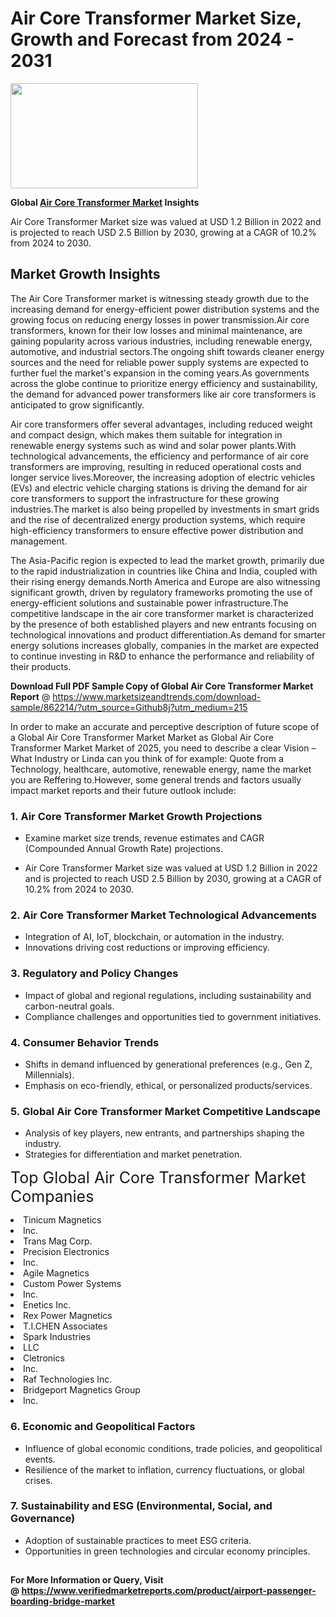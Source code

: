 <H1>Air Core Transformer Market Size, Growth and Forecast from 2024 - 2031</H1><img class="aligncenter size-medium wp-image-584254" src="https://thirdeyenews.in/wp-content/uploads/2024/09/Global-Market-Research-300x168.jpeg" alt="" width="300" height="168" /><p><strong>Global&nbsp;<a href="https://www.marketsizeandtrends.com/download-sample/862214/?utm_source=Github8j?utm_medium=215">Air Core Transformer Market</a> Insights</strong></p><p>Air Core Transformer Market size was valued at USD 1.2 Billion in 2022 and is projected to reach USD 2.5 Billion by 2030, growing at a CAGR of 10.2% from 2024 to 2030.</p><p><h2>Market Growth Insights</h2> <p>The Air Core Transformer market is witnessing steady growth due to the increasing demand for energy-efficient power distribution systems and the growing focus on reducing energy losses in power transmission.Air core transformers, known for their low losses and minimal maintenance, are gaining popularity across various industries, including renewable energy, automotive, and industrial sectors.The ongoing shift towards cleaner energy sources and the need for reliable power supply systems are expected to further fuel the market's expansion in the coming years.As governments across the globe continue to prioritize energy efficiency and sustainability, the demand for advanced power transformers like air core transformers is anticipated to grow significantly.</p> <p>Air core transformers offer several advantages, including reduced weight and compact design, which makes them suitable for integration in renewable energy systems such as wind and solar power plants.With technological advancements, the efficiency and performance of air core transformers are improving, resulting in reduced operational costs and longer service lives.Moreover, the increasing adoption of electric vehicles (EVs) and electric vehicle charging stations is driving the demand for air core transformers to support the infrastructure for these growing industries.The market is also being propelled by investments in smart grids and the rise of decentralized energy production systems, which require high-efficiency transformers to ensure effective power distribution and management.</p> <p>The Asia-Pacific region is expected to lead the market growth, primarily due to the rapid industrialization in countries like China and India, coupled with their rising energy demands.North America and Europe are also witnessing significant growth, driven by regulatory frameworks promoting the use of energy-efficient solutions and sustainable power infrastructure.The competitive landscape in the air core transformer market is characterized by the presence of both established players and new entrants focusing on technological innovations and product differentiation.As demand for smarter energy solutions increases globally, companies in the market are expected to continue investing in R&D to enhance the performance and reliability of their products.</p> <p><span class=""><strong>Download Full PDF Sample Copy of Global Air Core Transformer Market Report</strong> @ <a href="https://www.marketsizeandtrends.com/download-sample/862214/?utm_source=Github8j?utm_medium=215" target="_blank">https://www.marketsizeandtrends.com/download-sample/862214/?utm_source=Github8j?utm_medium=215</a></span></p><p>In order to make an accurate and perceptive description of future scope of a Global&nbsp;Air Core Transformer Market Market as Global&nbsp;Air Core Transformer Market Market of 2025, you need to describe a clear Vision &ndash; What Industry or Linda can you think of for example: Quote from a Technology, healthcare, automotive, renewable energy, name the market you are Reffering to.However, some general trends and factors usually impact market reports and their future outlook include:</p><h3>1.&nbsp;<strong>Air Core Transformer Market Growth Projections</strong></h3><ul><li>Examine market size trends, revenue estimates and CAGR (Compounded Annual Growth Rate) projections.</li><li><p>Air Core Transformer Market size was valued at USD 1.2 Billion in 2022 and is projected to reach USD 2.5 Billion by 2030, growing at a CAGR of 10.2% from 2024 to 2030.</p></li></ul><h3>2.&nbsp;<strong>Air Core Transformer Market Technological Advancements</strong></h3><ul><li>Integration of AI, IoT, blockchain, or automation in the industry.</li><li>Innovations driving cost reductions or improving efficiency.</li></ul><h3>3.&nbsp;<strong>Regulatory and Policy Changes</strong></h3><ul><li>Impact of global and regional regulations, including sustainability and carbon-neutral goals.</li><li>Compliance challenges and opportunities tied to government initiatives.</li></ul><h3>4.&nbsp;<strong>Consumer Behavior Trends</strong></h3><ul><li>Shifts in demand influenced by generational preferences (e.g., Gen Z, Millennials).</li><li>Emphasis on eco-friendly, ethical, or personalized products/services.</li></ul><h3>5.&nbsp;<strong>Global Air Core Transformer Market Competitive Landscape</strong></h3><ul><li>Analysis of key players, new entrants, and partnerships shaping the industry.</li><li>Strategies for differentiation and market penetration.</li></ul><p data-pm-slice="1 1 []"><span style="color: inherit; font-family: inherit; font-size: 25px;">Top Global Air Core Transformer Market Companies</span></p><div class="" data-test-id=""><p><li>Tinicum Magnetics</li><li> Inc.</li><li> Trans Mag Corp.</li><li> Precision Electronics</li><li> Inc.</li><li> Agile Magnetics</li><li> Custom Power Systems</li><li> Inc.</li><li> Enetics Inc.</li><li> Rex Power Magnetics</li><li> T.I.CHEN Associates</li><li> Spark Industries</li><li> LLC</li><li> Cletronics</li><li> Inc.</li><li> Raf Technologies Inc.</li><li> Bridgeport Magnetics Group</li><li> Inc.</li></p></div><h3>6.&nbsp;<strong>Economic and Geopolitical Factors</strong></h3><ul><li>Influence of global economic conditions, trade policies, and geopolitical events.</li><li>Resilience of the market to inflation, currency fluctuations, or global crises.</li></ul><h3>7.&nbsp;<strong>Sustainability and ESG (Environmental, Social, and Governance)</strong></h3><ul><li>Adoption of sustainable practices to meet ESG criteria.</li><li>Opportunities in green technologies and circular economy principles.</li></ul><h2><strong style="font-size: 14px;">For More Information or Query, Visit @&nbsp;</strong><a style="background-color: #ffffff; font-size: 14px;" href="https://www.marketsizeandtrends.com/report/air-core-transformer-market/" target="_blank">https://www.verifiedmarketreports.com/product/airport-passenger-boarding-bridge-market</a></h2>